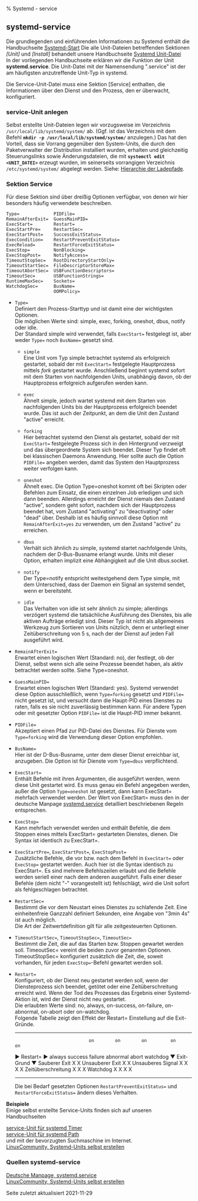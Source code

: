 ﻿% Systemd - service

## systemd-service

Die grundlegenden und einführenden Informationen zu Systemd enthält die Handbuchseite [Systemd-Start](0710-systemd-start_de.md#systemd-der-system--und-dienste-manager) Die alle Unit-Dateien betreffenden Sektionen *[Unit]* und *[Install]* behandelt unsere Handbuchseite [Systemd Unit-Datei](0711-systemd-unit-datei_de.md#systemd-unit-datei)  
In der vorliegenden Handbuchseite erklären wir die Funktion der Unit **systemd.service**. Die Unit-Datei mit der Namensendung ".service" ist der am häufigsten anzutreffende Unit-Typ in systemd.

Die Service-Unit-Datei muss eine Sektion [Service] enthalten, die Informationen über den Dienst und den Prozess, den er überwacht, konfiguriert.

### service-Unit anlegen

Selbst erstellte Unit-Dateien legen wir vorzugsweise im Verzeichnis `/usr/local/lib/systemd/system/` ab. (Ggf. ist das Verzeichnis mit dem Befehl **`mkdir -p /usr/local/lib/systemd/system/`** anzulegen.) Das hat den Vorteil, dass sie Vorrang gegenüber den System-Units, die durch den Paketverwalter der Distribution installiert wurden, erhalten und gleichzeitig Steuerungslinks sowie Änderungsdateien, die mit **`systemctl edit <UNIT_DATEI>`** erzeugt wurden, im seinerseits vorrangigen Verzeichnis `/etc/systemd/system/` abgelegt werden. Siehe: [Hierarchie der Ladepfade](0711-systemd-unit-datei_de.md#ladepfad-der-unit-dateien).

### Sektion Service

Für diese Sektion sind über dreißig Optionen verfügbar, von denen wir hier besonders häufig verwendete beschreiben.

~~~
Type=             PIDFile=
RemainAfterExit=  GuessMainPID=
ExecStart=        Restart=
ExecStartPre=     RestartSec=
ExecStartPost=    SuccessExitStatus=
ExecCondition=    RestartPreventExitStatus=
ExecReload=       RestartForceExitStatus=
ExecStop=         NonBlocking=
ExecStopPost=     NotifyAccess=
TimeoutStopSec=   RootDirectoryStartOnly=
TimeoutStartSec=  FileDescriptorStoreMax=
TimeoutAbortSec=  USBFunctionDescriptors=
TimeoutSec=       USBFunctionStrings=
RuntimeMaxSec=    Sockets=
WatchdogSec=      BusName=
                  OOMPolicy=
~~~

+ `Type=`  
    Definiert den Prozess-Starttyp und ist damit eine der wichtigsten Optionen.  
    Die möglichen Werte sind: simple, exec, forking, oneshot, dbus, notify oder idle.  
    Der Standard simple wird verwendet, falls `ExecStart=` festgelegt ist, aber weder `Type=` noch `BusName=` gesetzt sind.
    
    + `simple`  
       Eine Unit vom Typ simple betrachtet systemd als erfolgreich gestartet, sobald der mit `ExecStart=` festgelegte Hauptprozess mittels *fork* gestartet wurde. Anschließend beginnt systemd sofort mit dem Starten von nachfolgenden Units, unabhängig davon, ob der Hauptprozess erfolgreich aufgerufen werden kann.
    
    + `exec`  
       Ähnelt simple, jedoch wartet systemd mit dem Starten von nachfolgenden Units bis der Hauptprozess erfolgreich beendet wurde. Das ist auch der Zeitpunkt, an dem die Unit den Zustand "active" erreicht.
    
    + `forking`  
       Hier betrachtet systemd den Dienst als gestartet, sobald der mit `ExecStart=` festgelegte Prozess sich in den Hintergrund verzweigt und das übergeordnete System sich beendet. Dieser Typ findet oft bei klassischen Daemons Anwendung. Hier sollte auch die Option `PIDFile=` angeben werden, damit das System den Hauptprozess weiter verfolgen kann.
    
    + `oneshot`  
       Ähnelt exec. Die Option Type=oneshot kommt oft bei Skripten oder Befehlen zum Einsatz, die einen einzelnen Job erledigen und sich dann beenden. Allerdings erreicht der Dienst niemals den Zustand "active", sondern geht sofort, nachdem sich der Hauptprozess beendet hat, vom Zustand "activating" zu "deactivating" oder "dead" über. Deshalb ist es häufig sinnvoll diese Option mit `RemainAfterExit=yes` zu verwenden, um den Zustand "active" zu erreichen.
    
    + `dbus`  
       Verhält sich ähnlich zu simple, systemd startet nachfolgende Units, nachdem der D-Bus-Busname erlangt wurde. Units mit dieser Option, erhalten implizit eine Abhängigkeit auf die Unit dbus.socket.
    
    + `notify`  
       Der Type=notify entspricht weitestgehend dem Type simple, mit dem Unterschied, dass der Daemon ein Signal an systemd sendet, wenn er bereitsteht.
    
    + `idle`  
       Das Verhalten von idle ist sehr ähnlich zu simple; allerdings verzögert systemd die tatsächliche Ausführung des Dienstes, bis alle aktiven Aufträge erledigt sind. Dieser Typ ist nicht als allgemeines Werkzeug zum Sortieren von Units nützlich, denn er unterliegt einer Zeitüberschreitung von 5 s, nach der der Dienst auf jeden Fall ausgeführt wird.

+ `RemainAfterExit=`  
    Erwartet einen logischen Wert (Standard: no), der festlegt, ob der Dienst, selbst wenn sich alle seine Prozesse beendet haben, als aktiv betrachtet werden sollte. Siehe Type=oneshot.

+ `GuessMainPID=`  
    Erwartet einen logischen Wert (Standard: yes). Systemd verwendet diese Option ausschließlich, wenn `Type=forking` gesetzt und `PIDFile=` nicht gesetzt ist, und versucht dann die Haupt-PID eines Dienstes zu raten, falls es sie nicht zuverlässig bestimmen kann. Für andere Typen oder mit gesetzter Option `PIDFile=` ist die Haupt-PID immer bekannt.

+ `PIDFile=`  
    Akzeptiert einen Pfad zur PID-Datei des Dienstes. Für Dienste vom `Type=forking` wird die Verwendung dieser Option empfohlen. 

+ `BusName=`  
    Hier ist der D-Bus-Busname, unter dem dieser Dienst erreichbar ist, anzugeben. Die Option ist für Dienste vom `Type=dbus` verpflichtend.

+ `ExecStart=`  
    Enthält Befehle mit ihren Argumenten, die ausgeführt werden, wenn diese Unit gestartet wird. Es muss genau ein Befehl angegeben werden, außer die Option `Type=oneshot` ist gesetzt, dann kann ExecStart= mehrfach verwendet werden. Der Wert von ExecStart= muss den in der deutsche Manpage [systemd.service](https://manpages.debian.org/testing/manpages-de/systemd.service.5.de.html) detailliert beschriebenen Regeln entsprechen.

+ `ExecStop=`  
    Kann mehrfach verwendet werden und enthält Befehle, die dem Stoppen eines mittels ExecStart= gestarteten Dienstes, dienen. Die Syntax ist identisch zu ExecStart=.

+ `ExecStartPre=`, `ExecStartPost=`, `ExecStopPost=`  
    Zusätzliche Befehle, die vor bzw. nach dem Befehl in `ExecStart=` oder `ExecStop=` gestartet werden. Auch hier ist die Syntax identisch zu ExecStart=. Es sind mehrere Befehlszeilen erlaubt und die Befehle werden seriell einer nach dem anderen ausgeführt. Falls einer dieser Befehle (dem nicht "-" vorangestellt ist) fehlschlägt, wird die Unit sofort als fehlgeschlagen betrachtet.

+ `RestartSec=`  
    Bestimmt die vor dem Neustart eines Dienstes zu schlafende Zeit. Eine einheitenfreie Ganzzahl definiert Sekunden, eine Angabe von "3min 4s" ist auch möglich.  
    Die Art der Zeitwertdefinition gilt für alle zeitgesteuerten Optionen.

+ `TimeoutStartSec=`, `TimeoutStopSec=`, `TimeoutSec=`  
    Bestimmt die Zeit, die auf das Starten bzw. Stoppen gewartet werden soll. TimeoutSec= vereint die beiden zuvor genannten Optionen.  
    TimeoutStopSec= konfiguriert zusätzlich die Zeit, die, soweit vorhanden, für jeden `ExecStop=`-Befehl gewartet werden soll.

+ `Restart=`  
    Konfiguriert, ob der Dienst neu gestartet werden soll, wenn der Diensteprozess sich beendet, getötet oder eine Zeitüberschreitung erreicht wird. Wenn der Tod des Prozesses das Ergebnis einer Systemd-Aktion ist, wird der Dienst nicht neu gestartet.  
    Die erlaubten Werte sind: no, always, on-success, on-failure, on-abnormal, on-abort oder on-watchdog.  
    Folgende Tabelle zeigt den Effekt der Restart= Einstellung auf die Exit-Gründe.

    ------------------- -------- --------- --------- ---------- ------- ----------
                                  on        on        on         on      on
    ► Restart= ►         always   success   failure   abnormal   abort   watchdog
    ▼ Exit-Grund ▼
    Sauberer Exit          X        X
    Unsauberer Exit        X                  X
    Unsauberes Signal      X                  X         X          X
    Zeitüberschreitung     X                  X         X
    Watchdog               X                  X         X                  X
    ------------------- -------- --------- --------- ---------- ------- ----------

    Die bei Bedarf gesetzten Optionen `RestartPreventExitStatus=` und `RestartForceExitStatus=` ändern dieses Verhalten.

**Beispiele**  
Einige selbst erstellte Service-Units finden sich auf unseren Handbuchseiten

[service-Unit für systemd Timer](0716-systemd-timer_de.md#timer-unit-anlegen)  
[service-Unit für systemd Path](0715-systemd-path_de.md#path-unit-anlegen)  
und mit der bevorzugten Suchmaschine im Internet.  
[LinuxCommunity, Systemd-Units selbst erstellen](https://www.linux-community.de/ausgaben/linuxuser/2018/07/handarbeit-2/)

### Quellen systemd-service

[Deutsche Manpage, systemd.service](https://manpages.debian.org/testing/manpages-de/systemd.service.5.de.html)  
[LinuxCommunity, Systemd-Units selbst erstellen](https://www.linux-community.de/ausgaben/linuxuser/2018/07/handarbeit-2/)  

<div id="rev">Seite zuletzt aktualisiert 2021-11-29</div>

